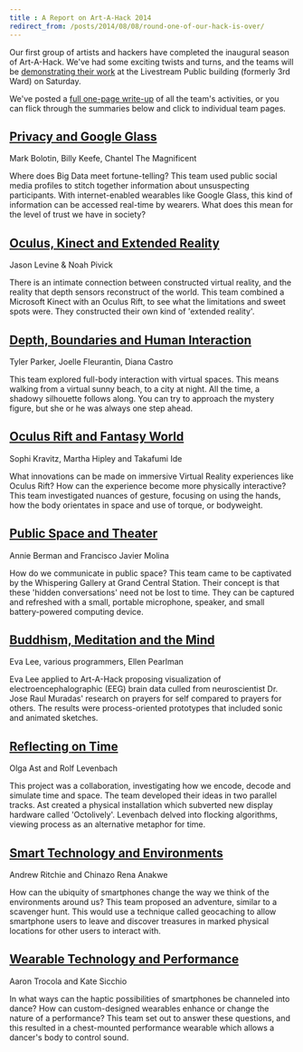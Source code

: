 ```yaml
---
title : A Report on Art-A-Hack 2014
redirect_from: /posts/2014/08/08/round-one-of-our-hack-is-over/
---
```

Our first group of artists and hackers have completed the inaugural season of Art-A-Hack. We've had some exciting twists and turns, and the teams will be <a href="http://www.meetup.com/volumetric/events/199068362/">demonstrating their work</a> at the Livestream Public building (formerly 3rd Ward) on Saturday.

We've posted a <a href="/summer-2014/report">full one-page write-up</a> of all the team's activities, or you can flick through the summaries below and click to individual team pages.

<!--excerpt-ends-->

<h2><a href="/summer-2014/google-glass">Privacy and Google Glass</a></h2>

<div class="info large">Mark Bolotin, Billy Keefe, Chantel The Magnificent</div>

Where does Big Data meet fortune-telling? This team used public social media profiles to stitch together information about unsuspecting participants. With internet-enabled wearables like Google Glass, this kind of information can be accessed real-time by wearers. What does this mean for the level of trust we have in society?

<h2><a href="/summer-2014/kinect-and-oculus-mashup">Oculus, Kinect and Extended Reality</a></h2>

<div class="info large">Jason Levine &amp; Noah Pivick</div>

There is an intimate connection between constructed virtual reality, and the reality that depth sensors reconstruct of the world. This team combined a Microsoft Kinect with an Oculus Rift, to see what the limitations and sweet spots were. They constructed their own kind of 'extended reality'.

<h2><a href="/summer-2014/depth-boundaries-and-human-interaction">Depth, Boundaries and Human Interaction</a></h2>

<div class="info large">Tyler Parker, Joelle Fleurantin, Diana Castro</div>

This team explored full-body interaction with virtual spaces. This means walking from a virtual sunny beach, to a city at night. All the time, a shadowy silhouette follows along. You can try to approach the mystery figure, but she or he was always one step ahead. 

<h2><a href="/summer-2014/oculus-and-fantasy-world">Oculus Rift and Fantasy World</a></h2>

<div class="info large">Sophi Kravitz, Martha Hipley and Takafumi Ide</div>

What innovations can be made on immersive Virtual Reality experiences like Oculus Rift? How can the experience become more physically interactive? This team investigated nuances of gesture, focusing on using the hands, how the body orientates in space and use of torque, or bodyweight.	

<h2><a href="/summer-2014/public-space-and-theater">Public Space and Theater</a></h2>

<div class="info large">Annie Berman and Francisco Javier Molina</div>

How do we communicate in public space? This team came to be captivated by the Whispering Gallery at Grand Central Station. Their concept is that these 'hidden conversations' need not be lost to time. They can be captured and refreshed with a small, portable microphone, speaker, and small battery-powered computing device.

<h2><a href="/summer-2014/buddhism-meditation-and-mind">Buddhism, Meditation and the Mind</a></h2>

<div class="info large">Eva Lee, various programmers, Ellen Pearlman</div>

Eva Lee applied to Art-A-Hack proposing visualization of electroencephalographic (EEG) brain data culled from neuroscientist Dr. Jose Raul Muradas' research on prayers for self compared to prayers for others. The results were process-oriented prototypes that included sonic and animated sketches.

<h2><a href="/summer-2014/reflecting-on-time">Reflecting on Time</a></h2>

<div class="info large">Olga Ast and Rolf Levenbach</div>

This project was a collaboration, investigating how we encode, decode and simulate time and space. The team developed their ideas in two parallel tracks. Ast created a physical installation which subverted new display hardware called 'Octolively'. Levenbach delved into flocking algorithms, viewing process as an alternative metaphor for time.

<h2><a href="/summer-2014/smart-technology-and-environments">Smart Technology and Environments</a></h2>

<div class="info large">Andrew Ritchie and Chinazo Rena Anakwe</div>

How can the ubiquity of smartphones change the way we think of the environments around us? This team proposed an adventure, similar to a scavenger hunt. This would use a technique called geocaching to allow smartphone users to leave and discover treasures in marked physical locations for other users to interact with.

<h2><a href="/summer-2014/wearable-tech-and-performance">Wearable Technology and Performance</a></h2>

<div class="info large">Aaron Trocola and Kate Sicchio</div>

In what ways can the haptic possibilities of smartphones be channeled into dance? How can custom-designed wearables enhance or change the nature of a performance? This team set out to answer these questions, and this resulted in a chest-mounted performance wearable which allows a dancer's body to control sound.